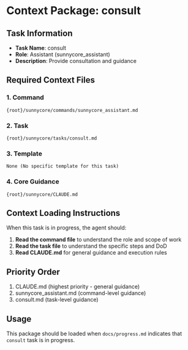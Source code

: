 # Context Package: consult

## Task Information
- **Task Name**: consult
- **Role**: Assistant (sunnycore_assistant)
- **Description**: Provide consultation and guidance

## Required Context Files

### 1. Command
```
{root}/sunnycore/commands/sunnycore_assistant.md
```

### 2. Task
```
{root}/sunnycore/tasks/consult.md
```

### 3. Template
```
None (No specific template for this task)
```

### 4. Core Guidance
```
{root}/sunnycore/CLAUDE.md
```

## Context Loading Instructions

When this task is in progress, the agent should:

1. **Read the command file** to understand the role and scope of work
2. **Read the task file** to understand the specific steps and DoD
3. **Read CLAUDE.md** for general guidance and execution rules

## Priority Order
1. CLAUDE.md (highest priority - general guidance)
2. sunnycore_assistant.md (command-level guidance)
3. consult.md (task-level guidance)

## Usage
This package should be loaded when `docs/progress.md` indicates that `consult` task is in progress.

